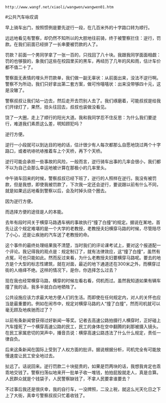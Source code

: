 `http://www.wangf.net/xiaoli/wangwen/wangwen01.htm`

#公共汽车咏叹调

早上骑车出门，按照惯例是要先逆行一段，在几百米外的十字路口转为顺行。

远远地看见有警察，却仍然不知所以的大胆地往前骑，终于被警察拦住：逆行，罚款。在我们前面已经排了一长串要被罚款的人了。

罚款？前面一个男同学拿了一张一百的，只找回了八十块。我跟我同学面面相觑：罚的也够狠的，象我们这些在校园里买的黑车，再经历了几年的风和雨，估计车价都不值二十了。

警察面无表情的埋头开罚款单，我们做一副无辜状：从前面出来，没法不逆行啊。警察不为所动，我们只好拿出第二套方案，做可怜嘻嘻状：出来没带够四十元，这是没辙了。

警察叔叔让我们站一边去，然后走开去罚别人去了。我们琢磨着，可能叔叔是给我们开绿灯了，果然，扭头往回去，叔叔也装做没看见。

饶了一大圈，走上了顺行的阳光大道。我和我同学忍不住反思：为什么我们要逆行，难道我们素质这么差，明知顾犯吗？

逆行方便。

逆行一小段就可以到达目的地的话，估计很少有人每次都那么自愿地饶过两个十字路口，或者吭哧吭哧推着车上个天桥，再下个天桥。

逆行可能会承担一些事故的风险，一般而言，逆行骑车出事的几率会很小，我们都不以为自己会那么幸运地被计算在那极小的几率里头。

中午骑车回来的时候，警察叔叔已经下班了，逆行的人照样在逆行。我没有被罚款，但是我想，即使我被罚款了，下次我一定还会逆行，要说跟以前有什么不同，就是如果远远地看到警察以后，会及时掉头绕个圈去。

因为逆行方便。

而选择方便的途径是人的本能。

去年有段时间关于横穿马路遇车祸的事故执行“撞了白撞”的规定。据说在某地，首先让这个规定难堪的是一个大学的老教授，老教授夫妇横穿马路的时候，尽管陪尽了小心，还是让疾驰的汽车送了老教授的命。

这个事件的最终处理结果我不清楚，当时我们的评论课考试上，要对这个报道配一个评论。我记得我的观点是：规定制订了，就有法律效应，这“撞了白撞”，虽然有点冤，可也只能如此。然而反过来看，为什么老教授夫妇要横穿马路呢。要去的地方是个大型的标志性建筑，就在对面，最近的地下通道还在300米之外，而横穿过街的人络绎不绝。这样的情况下，是你，你选择怎么过去？

现在我也经常横穿马路，横穿的时候左看右看，伺机而过。虽然我知道如果有辆车撞了我的话，我多半就白白地牺牲了。

公共设施应该力求最大地方便人们的生活。而即使在任何规定内，对人的关怀也应当是最重要的。例如在闹市中，规定对横穿马路的人“撞了白撞”，然而司机就可以毫无顾及地疾驰而过了？

以前有条新闻曾获得过好新闻一等奖。记者去高速公路拍摄行人横穿时，正好碰上汽车撞死了一个横穿高速公路的民工，民工的身体在空中翻腾的刹那被摄入镜头。在民工家属悲切的哭声中，播音员说：横穿高速公路违法了什么什么规定，责任一律自负。

后来这条新闻在国际上受到了人权方面的批评。据说根据分析，司机完全有可能放慢速度让民工安全地过去。

扯远了。话说回来。逆行罚款二十块挺贵的，如果是罚两块的话，我想我肯定也乖乖地交钱了。警察扫荡似地来开一批单子收一堆钱，拍拍屁股就走人，真是合算。人民群众就是个钱袋子，人民警察缺钱了，不拿人民要拿谁要去？

不过事后我还是很庆幸，我的自行车，一没牌照，二没上税，就这么光天化日之下上了大街，真幸亏警察叔叔只忙着收钱了。